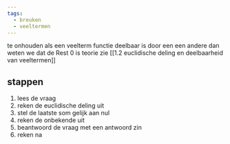 ```yaml
---
tags:
  - breuken
  - veeltermen
---
```


te onhouden als een veelterm functie deelbaar is door een een andere dan weten we dat de Rest 0 is
teorie zie [[1.2 euclidische deling en deelbaarheid van veeltermen]]
## stappen
1. lees de vraag 
2. reken de euclidische deling uit
3. stel de laatste som gelijk aan nul 
4. reken de onbekende uit 
5. beantwoord de vraag met een antwoord zin 
6. reken na
